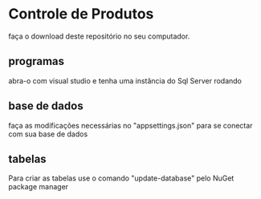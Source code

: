 # Controle de Produtos

faça o download deste repositório no seu computador.

## programas

abra-o com visual studio e tenha uma instância do Sql Server rodando

## base de dados

faça as modificações necessárias no "appsettings.json" para se conectar com sua base de dados

## tabelas

Para criar as tabelas use o comando "update-database" pelo NuGet package manager
